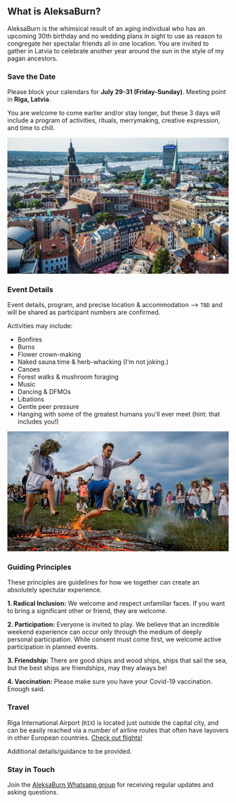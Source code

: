 ## What is AleksaBurn? 

AleksaBurn is the whimsical result of an aging individual who has an upcoming 30th birthday and no wedding plans in sight to use as reason to congregate 
her spectalar friends all in one location. You are invited to gather in Latvia to celebrate another year around the sun in the style of my pagan ancestors. 

### Save the Date

Please block your calendars for **July 29-31 (Friday-Sunday)**. Meeting point in **Riga, Latvia**. 

You are welcome to come earlier and/or stay longer, but these 3 days will include a program of activities, rituals, merrymaking, creative expression, and time to chill. 

![riga](./Riga-Latvia.jpeg)

### Event Details

Event details, program, and precise location & accommodation –> `TBD` and will be shared as participant numbers are confirmed. 

Activities may include: 
- Bonfires
- Burns 
- Flower crown-making
- Naked sauna time & herb-whacking (I'm not joking.)
- Canoes
- Forest walks & mushroom foraging
- Music 
- Dancing & DFMOs
- Libations
- Gentle peer pressure
- Hanging with some of the greatest humans you'll ever meet (hint: that includes you!)

![ligo](./ligo.jpeg)

### Guiding Principles

These principles are guidelines for how we together can create an absolutely spectular experience. 

**1. Radical Inclusion:** We welcome and respect unfamiliar faces. If you want to bring a significant other or friend, they are welcome. 

**2. Participation:** Everyone is invited to play. We believe that an incredible weekend experience can occur only through the medium of deeply personal participation. While consent must come first, we welcome active participation in planned events.  

**3. Friendship:** There are good ships and wood ships, ships that sail the sea, but the best ships are friendships, may they always be!

**4. Vaccination:** Please make sure you have your Covid-19 vaccination. Enough said. 

### Travel 

Riga International Airport (`RIX`) is located just outside the capital city, and can be easily reached via a number of airline routes that often have layovers in other European countries. [Check out flights!](https://www.google.com/search?q=google+flights+riga&oq=google+flights+riga)

Additional details/guidance to be provided. 


### Stay in Touch

Join the [AleksaBurn Whatsapp group](https://chat.whatsapp.com/BZMOTAZ3jgiFiVe3ArxQPK) for receiving regular updates and asking questions.  
